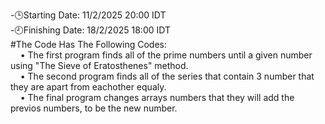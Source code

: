-🕒Starting Date: 11/2/2025 20:00 IDT<br />
-🕘Finishing Date: 18/2/2025 18:00 IDT<br />
#The Code Has The Following Codes:<br />
&nbsp;&nbsp;&nbsp;&nbsp;• The first program finds all of the prime numbers until a given number using "The Sieve of Eratosthenes" method.<br />
&nbsp;&nbsp;&nbsp;&nbsp;• The second program finds all of the series that contain 3 number that they are apart from eachother equaly.<br />
&nbsp;&nbsp;&nbsp;&nbsp;• The final program changes arrays numbers that they will add the previos numbers, to be the new number.<br />
